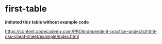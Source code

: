 # first-table
**imitated this table without example code** 

https://content.codecademy.com/PRO/independent-practice-projects/html-css-cheat-sheet/example/index.html 
